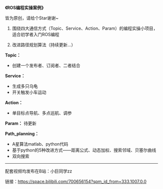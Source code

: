 **《ROS编程实操案例》**

皆为原创，请给个Star谢谢~

1. 围绕四大通信方式（Topic、Service、Action、Param）的编程实操小项目，适合初学者入门ROS编程

2. 改进路径规划算法（持续更新...）

**Topic：** 
- 创建一个发布者、订阅者、二者结合

**Service：** 
- 生成多只乌龟
- 开关触发小车运动

**Action：** 
- 单目标点导航、多点巡航、调参

**Param：** 待更新

**Path_planning：** 
- A星算法matlab、python代码
- 基于python的5种改进方式——距离公式、动态加权、搜索邻域、贝塞尔曲线
- 双向搜索

***

配套视频均发布在B站：小巨同学zz

链接：https://space.bilibili.com/700656154?spm_id_from=333.1007.0.0
